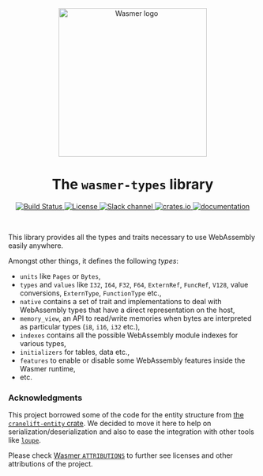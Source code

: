<div align="center">
  <a href="https://wasmer.io" target="_blank" rel="noopener noreferrer">
    <img width="300" src="https://raw.githubusercontent.com/wasmerio/wasmer/master/assets/logo.png" alt="Wasmer logo">
  </a>

  <h1>The <code>wasmer-types</code> library</h1>

  <p>
    <a href="https://github.com/wasmerio/wasmer/actions?query=workflow%3Abuild">
      <img src="https://github.com/wasmerio/wasmer/workflows/build/badge.svg?style=flat-square" alt="Build Status" />
    </a>
    <a href="https://github.com/wasmerio/wasmer/blob/master/LICENSE">
      <img src="https://img.shields.io/github/license/wasmerio/wasmer.svg?style=flat-square" alt="License" />
    </a>
    <a href="https://slack.wasmer.io">
      <img src="https://img.shields.io/static/v1?label=Slack&message=join%20chat&color=brighgreen&style=flat-square" alt="Slack channel" />
    </a>
    <a href="https://crates.io/crates/wasmer-types">
      <img src="https://img.shields.io/crates/v/wasmer-types.svg?style=flat-square" alt="crates.io" />
    </a>
    <a href="https://wasmerio.github.io/wasmer/crates/wasmer_types/">
      <img src="https://img.shields.io/badge/documentation-read-informational?style=flat-square" alt="documentation" />
    </a>
  </p>
</div>

<br />

This library provides all the types and traits necessary to use
WebAssembly easily anywhere.

Amongst other things, it defines the following _types_:

* `units` like `Pages` or `Bytes`,
* `types` and `values` like `I32`, `I64`, `F32`, `F64`, `ExternRef`,
  `FuncRef`, `V128`, value conversions, `ExternType`, `FunctionType`
  etc.,
* `native` contains a set of trait and implementations to deal with
  WebAssembly types that have a direct representation on the host,
* `memory_view`, an API to read/write memories when bytes are
  interpreted as particular types (`i8`, `i16`, `i32` etc.),
* `indexes` contains all the possible WebAssembly module indexes for
  various types,
* `initializers` for tables, data etc.,
* `features` to enable or disable some WebAssembly features inside the
  Wasmer runtime,
* etc.

### Acknowledgments

This project borrowed some of the code for the entity structure from
[the `cranelift-entity`
crate](https://crates.io/crates/cranelift-entity).  We decided to move
it here to help on serialization/deserialization and also to ease the
integration with other tools like
[`loupe`](https://github.com/wasmerio/loupe/).

Please check [Wasmer
`ATTRIBUTIONS`](https://github.com/wasmerio/wasmer/blob/master/ATTRIBUTIONS.md)
to further see licenses and other attributions of the project.
